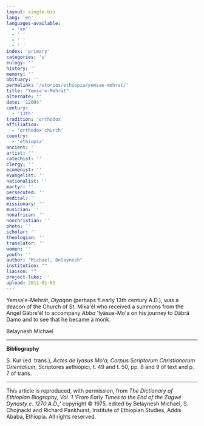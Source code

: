 ```yaml
---
layout: single-bio
lang: 'en'
languages-available:
  - 'en'
  - ' '
  - ' '
  - ' '
index: 'primary'
categories: 'y'
eulogy: ''
history: ''
memory: ''
obituary: ''
permalink: '/stories/ethiopia/yemsae-mehrat/'
title: "Yemsa'e-Mehrät"
alternate: ""
date: '1200s'
century:
  - '13th'
tradition: 'orthodox'
affiliation:
  - 'orthodox church'
country:
  - 'ethiopia'
ancient: ''
artist: ''
catechist: ''
clergy: ''
ecumenist: ''
evangelist: ''
nationalist: ''
martyr: ''
persecuted: ''
medical: ''
missionary: ''
musician: ''
nonafrican: ''
nonchristian: ''
photo: ''
scholar: ''
theologian: ''
translator: ''
women: ''
youth: ''
author: "Michael, Belaynesh"
institution: ""
liaison: ""
project-luke: ''
upload: 2011-01-01
---
```




Yemsa'e-Mehr&auml;t, *Diyaqon* (perhaps fl.early 13th century A.D.), was a deacon of the Church of St. Mika'él who received a summons from the Angel Gäbre'él to accompany *Abba* 'Iyäsus-Mo'a on his journey to Däbrä Damo and to see that he became a monk.

Belaynesh Michael

---

**Bibliography**

S. Kur (ed. trans.), *Actes de Iyasus Mo'a,* *Corpus Scriptorum Christianorum Orientalium*, Scriptores aethiopici, t. 49 and t. 50, pp. 8 and 9 of text and p. 7 of trans.

---

This article is reproduced, with permission, from *The Dictionary of Ethiopian Biography, Vol. 1 'From Early Times to the End of the Zagwé Dynasty c. 1270 A.D.,'* copyright &copy; 1975, edited by Belaynesh Michael, S. Chojnacki and Richard Pankhurst, Institute of Ethiopian Studies, Addis Ababa, Ethiopia.  All rights reserved.